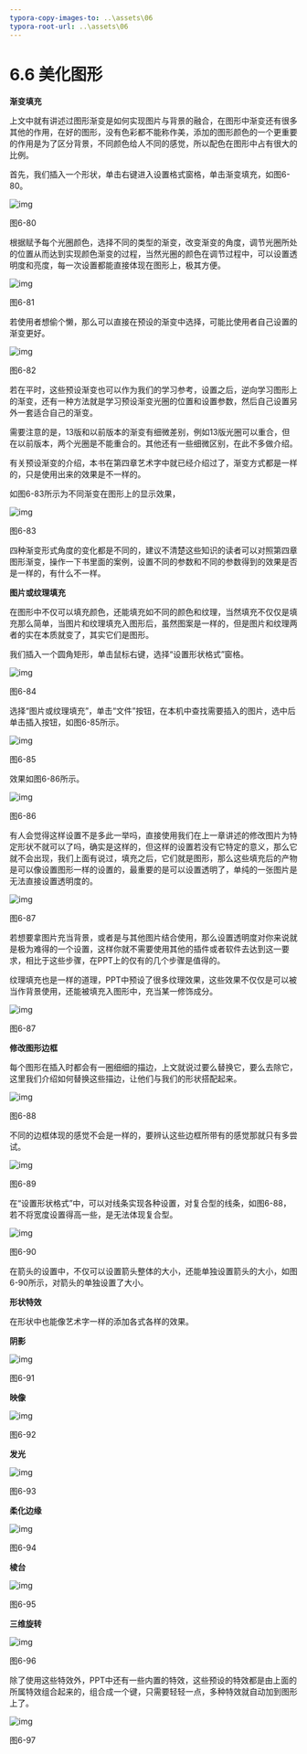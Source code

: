 ```yaml
---
typora-copy-images-to: ..\assets\06
typora-root-url: ..\assets\06
---
```


# 6.6  美化图形

**渐变填充**

上文中就有讲述过图形渐变是如何实现图片与背景的融合，在图形中渐变还有很多其他的作用，在好的图形，没有色彩都不能称作美，添加的图形颜色的一个更重要的作用是为了区分背景，不同颜色给人不同的感觉，所以配色在图形中占有很大的比例。

首先，我们插入一个形状，单击右键进入设置格式窗格，单击渐变填充，如图6-80。

![img](../../.gitbook/assets/image147%20%282%29.jpg)

图6-80

根据赋予每个光圈颜色，选择不同的类型的渐变，改变渐变的角度，调节光圈所处的位置从而达到实现颜色渐变的过程，当然光圈的颜色在调节过程中，可以设置透明度和亮度，每一次设置都能直接体现在图形上，极其方便。

![img](../../.gitbook/assets/image148%20%282%29.jpg)

图6-81

若使用者想偷个懒，那么可以直接在预设的渐变中选择，可能比使用者自己设置的渐变更好。

![img](../../.gitbook/assets/image149%20%281%29.jpg)

图6-82

若在平时，这些预设渐变也可以作为我们的学习参考，设置之后，逆向学习图形上的渐变，还有一种方法就是学习预设渐变光圈的位置和设置参数，然后自己设置另外一套适合自己的渐变。

需要注意的是，13版和以前版本的渐变有细微差别，例如13版光圈可以重合，但在以前版本，两个光圈是不能重合的。其他还有一些细微区别，在此不多做介绍。

有关预设渐变的介绍，本书在第四章艺术字中就已经介绍过了，渐变方式都是一样的，只是使用出来的效果是不一样的。

如图6-83所示为不同渐变在图形上的显示效果，

![img](../../.gitbook/assets/image150%20%283%29.jpg)

图6-83

四种渐变形式角度的变化都是不同的，建议不清楚这些知识的读者可以对照第四章图形渐变，操作一下书里面的案例，设置不同的参数和不同的参数得到的效果是否是一样的，有什么不一样。

**图片或纹理填充**

在图形中不仅可以填充颜色，还能填充如不同的颜色和纹理，当然填充不仅仅是填充那么简单，当图片和纹理填充入图形后，虽然图案是一样的，但是图片和纹理两者的实在本质就变了，其实它们是图形。

我们插入一个圆角矩形，单击鼠标右键，选择“设置形状格式”窗格。

![img](../../.gitbook/assets/image151%20%282%29.jpg)

图6-84

选择“图片或纹理填充”，单击“文件”按钮，在本机中查找需要插入的图片，选中后单击插入按钮，如图6-85所示。

![img](../../.gitbook/assets/image152.jpg)

图6-85

效果如图6-86所示。

![img](../../.gitbook/assets/image153.jpg)

图6-86

有人会觉得这样设置不是多此一举吗，直接使用我们在上一章讲述的修改图片为特定形状不就可以了吗，确实是这样的，但这样的设置若没有它特定的意义，那么它就不会出现，我们上面有说过，填充之后，它们就是图形，那么这些填充后的产物是可以像设置图形一样的设置的，最重要的是可以设置透明了，单纯的一张图片是无法直接设置透明度的。

![img](../../.gitbook/assets/image154%20%283%29.jpg)

图6-87

若想要拿图片充当背景，或者是与其他图片结合使用，那么设置透明度对你来说就是极为难得的一个设置，这样你就不需要使用其他的插件或者软件去达到这一要求，相比于这些步骤，在PPT上的仅有的几个步骤是值得的。

纹理填充也是一样的道理，PPT中预设了很多纹理效果，这些效果不仅仅是可以被当作背景使用，还能被填充入图形中，充当某一修饰成分。

![img](../../.gitbook/assets/image155.jpg)

图6-87

**修改图形边框**

每个图形在插入时都会有一圈细细的描边，上文就说过要么替换它，要么去除它，这里我们介绍如何替换这些描边，让他们与我们的形状搭配起来。

![img](../../.gitbook/assets/image156%20%283%29.jpg)

图6-88

不同的边框体现的感觉不会是一样的，要辨认这些边框所带有的感觉那就只有多尝试。

![img](../../.gitbook/assets/image157%20%282%29.jpg)

图6-89

在“设置形状格式”中，可以对线条实现各种设置，对复合型的线条，如图6-88，若不将宽度设置得高一些，是无法体现复合型。

![img](../../.gitbook/assets/image158.jpg)

图6-90

在箭头的设置中，不仅可以设置箭头整体的大小，还能单独设置箭头的大小，如图6-90所示，对箭头的单独设置了大小。

**形状特效**

在形状中也能像艺术字一样的添加各式各样的效果。

**阴影**

![img](../../.gitbook/assets/image159.jpg)

图6-91

**映像**

![img](../../.gitbook/assets/image160%20%283%29.jpg)

图6-92

**发光**

![img](../../.gitbook/assets/image161%20%283%29.jpg)

图6-93

**柔化边缘**

![img](../../.gitbook/assets/image162.jpg)

图6-94

**棱台**

![img](../../.gitbook/assets/image163%20%281%29.jpg)

图6-95

**三维旋转**

![img](../../.gitbook/assets/image164%20%281%29.jpg)

图6-96

除了使用这些特效外，PPT中还有一些内置的特效，这些预设的特效都是由上面的所属特效组合起来的，组合成一个键，只需要轻轻一点，多种特效就自动加到图形上了。

![img](../../.gitbook/assets/image165.jpg)

图6-97

